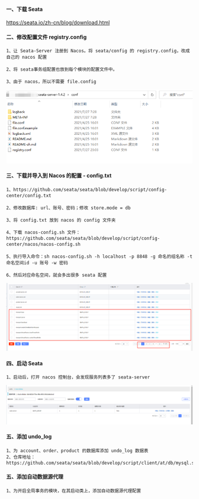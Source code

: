 #### 一、下载 Seata 

https://seata.io/zh-cn/blog/download.html

#### 二、修改配置文件 registry.config
````
1、让 Seata-Server 注册到 Nacos。将 seata/config 的 registry.config，改成自己的 nacos 配置

2、将 seata事务组配置也放到每个模块的配置文件中。

3、由于 nacos，所以不需要 file.config
````
![avatar](images/startup/更改registry.config文件.png)

#### 三、下载并导入到 Nacos 的配置 - config.txt
````
1、https://github.com/seata/seata/blob/develop/script/config-center/config.txt  

2、修改数据库: url、账号、密码；修改 store.mode = db  

3、将 config.txt 放到 nacos 的 config 文件夹  

4、下载 nacos-config.sh 文件：https://github.com/seata/seata/blob/develop/script/config-center/nacos/nacos-config.sh  

5、执行导入命令：sh nacos-config.sh -h localhost -p 8848 -g 命名的组名称 -t 命名空间id -u 账号 -w 密码

6、然后对应命名空间，就会多出很多 seata 配置
````
![avatar](images/startup/nacos导入seata配置.png)

#### 四、启动 Seata
````
1、启动后，打开 nacos 控制台，会发现服务列表多了 seata-server 
````
![avatar](images/startup/seata服务在nacos.png)

#### 五、添加 undo_log 
````
1、为 account、order、product 的数据库添加 undo_log 数据表
2、仓库地址：https://github.com/seata/seata/blob/develop/script/client/at/db/mysql.sql
````

#### 五、添加自动数据源代理
````
1、为开启全局事务的模块，在其启动类上，添加自动数据源代理配置
````

